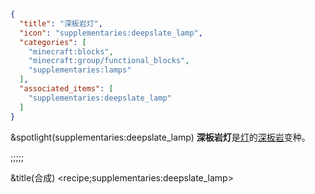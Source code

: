 ```json
{
  "title": "深板岩灯",
  "icon": "supplementaries:deepslate_lamp",
  "categories": [
    "minecraft:blocks",
    "minecraft:group/functional_blocks",
    "supplementaries:lamps"
  ],
  "associated_items": [
    "supplementaries:deepslate_lamp"
  ]
}
```

&spotlight(supplementaries:deepslate_lamp)
**深板岩灯**是[灯](^supplementaries:lamps)的[深板岩](^minecraft:deepslate)变种。

;;;;;

&title(合成)
<recipe;supplementaries:deepslate_lamp>
